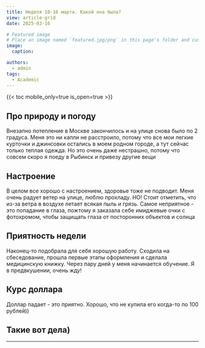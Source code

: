 ```yaml
---
title: Неделя 10-16 марта. Какой она была?
view: article-grid
date: 2025-03-16

# Featured image
# Place an image named `featured.jpg/png` in this page's folder and customize its options here.
image:
  caption: 

authors:
  - admin
tags:
  - Academic
---
```


{{< toc mobile_only=true is_open=true >}}

## Про природу и погоду

Внезапно потепление в Москве закончилось и на улице снова было по 2 градуса. Меня это ни капли не расстроило, потому что все мои легкие курточки и джинсовки остались в моем родном городе, а тут сейчас только теплая одежда. Но это очень даже нестрашно, потому что совсем скоро я поеду в Рыбинск и привезу другие вещи

## Настроение

В целом все хорошо с настроением, здоровье тоже не подводит. Меня очень радует ветер на улице, люблю прохладу. НО! Стоит отметить, что из-за ветра в воздухе летает всякая пыль и грязь. Самое неприятное - это попадание в глаза, пожтому я заказала себе имиджевые очки с фотохромом, чтобы защищать глаза от посторонних объектов и солнца

## Приятность недели

Наконец-то подобрала для себя хорошую работу. Сходила на сбеседование, прошла первые этапы оформления и сделала медицинскую книжку. Через пару дней у меня начинается обучение. Я в предвкушении, очень жду!

## Курс доллара

Доллар падает - это приятно. Хорошо, что не купила его когда-то по 100 рублей))

## Такие вот дела)

---
